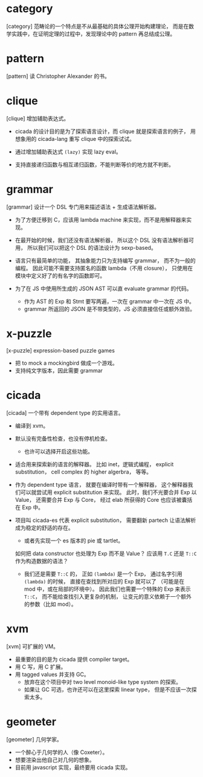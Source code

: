 # category

[category] 范畴论的一个特点是不从最基础的具体公理开始构建理论，
而是在数学实践中，在证明定理的过程中，发现理论中的 pattern 再总结成公理。

# pattern

[pattern] 读 Christopher Alexander 的书。

# clique

[clique] 增加辅助表达式。

- cicada 的设计目的是为了探索语言设计，而 clique 就是探索语言的例子，
  用想象用的 cicada-lang 重写 clique 中的探索试试。

- 通过增加辅助表达式 `(lazy)` 实现 lazy eval。
- 支持直接递归函数与相互递归函数，不能判断等价的地方就不判断。

# grammar

[grammar] 设计一个 DSL 专门用来描述语法 + 生成语法解析器。

- 为了方便迁移到 C，应该用 lambda machine 来实现，而不是用解释器来实现。

- 在最开始的时候，我们还没有语法解析器，
  所以这个 DSL 没有语法解析器可用，
  所以我们可以把这个 DSL 的语法设计为 sexp-based。

- 语言只有最简单的功能，
  其抽象能力只为支持编写 grammar，
  而不为一般的编程。
  因此可能不需要支持匿名的函数 lambda（不用 closure），
  只使用在模块中定义好了的有名字的函数即可。

- 为了在 JS 中使用所生成的 JSON AST 可以直 evaluate grammar 的代码。
  - 作为 AST 的 Exp 和 Stmt 要写两遍，一次在 grammar 中一次在 JS 中。
  - grammar 所返回的 JSON 是不带类型的，JS 必须直接信任或额外效验。

# x-puzzle

[x-puzzle] expression-based puzzle games

- 把 to mock a mockingbird 做成一个游戏。
- 支持纯文字版本，因此需要 grammar

# cicada

[cicada] 一个带有 dependent type 的实用语言。

- 编译到 xvm。

- 默认没有完备性检查，也没有停机检查。

  - 也许可以选择开启这些功能。

- 适合用来探索新的语言的解释器。
  比如 inet，逻辑式编程，
  explicit substitution，
  cell complex 的 higher algerbra，
  等等。

- 作为 dependent type 语言，
  就要在编译时带有一个解释器，
  这个解释器我们可以就尝试用
  explicit substitution 来实现。
  此时，我们不光要合并 Exp 以 Value，
  还需要合并 Exp 与 Core，
  经过 elab 所获得的 Core 也应该被囊括在 Exp 中。

- 项目叫 cicada-es 代表 explicit substitution，
  需要翻新 partech 让语法解析成为稳定的舒适的存在。

  - 或者先实现一个 es 版本的 pie 或 tartlet。

  如何把 data constructor 也处理为 Exp 而不是 Value？
  应该用 `T.C` 还是 `T::C` 作为构造数据的语法？

  - 我们还是需要 `T::C` 的，
    正如 `(lambda)` 是一个 Exp，
    通过名字引用 `(lambda)` 的时候，
    直接在查找到所对应的 Exp 就可以了
    （可能是在 mod 中，或在局部的环境中）。
    因此我们也需要一个特殊的 Exp 来表示 `T::C`，
    而不能给查找引入更复杂的机制，
    让变元的意义依赖于一个额外的参数（比如 mod）。

# xvm

[xvm] 可扩展的 VM。

- 最重要的目的是为 cicada 提供 compiler target。
- 用 C 写，用 C 扩展。
- 用 tagged values 并支持 GC。
  - 放弃在这个项目中对 two level monoid-like type system 的探索。
  - 如果让 GC 可选，也许还可以在这里探索 linear type，
    但是不应该一次探索太多。

# geometer

[geometer] 几何学家。

- 一个醉心于几何学的人（像 Coxeter）。
- 想要渲染出他自己对几何的想象。
- 目前用 javascript 实现，最终要用 cicada 实现。
